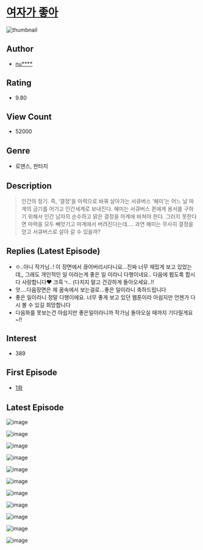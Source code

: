 # [여자가 좋아](https://comic.naver.com/bestChallenge/list?titleId=791609)
![thumbnail](https://image-comic.pstatic.net/user_contents_data/challenge_comic/2022/03/02/354173/thumbnail_202x1642a028feb_6f89_4556_8b9e_b6e73ae624e6_00002124.JPEG)

## Author
- [nu****](https://comic.naver.com/artistTitle?id=354173)

## Rating
- 9.80

## View Count
- 52000

## Genre
- 로맨스, 판타지

## Description
> 인간의 정기. 즉, ‘결정’을 마력으로 바꿔 살아가는 서큐버스 ‘혜미’는 어느 날 마계의 금기를 어기고 인간세계로 보내진다. 혜미는 서큐버스 퀸에게 용서를 구하기 위해서 인간 남자의 순수하고 맑은 결정을 마계에 바쳐야 한다. 그러지 못한다면 마력을 모두 빼앗기고 마계에서 버려진다는데.... 과연 혜미는 무사히 결정을 얻고 서큐버스로 살아 갈 수 있을까?

## Replies (Latest Episode)
- ㅇ..아니 작가님..! 이 장면에서 끊어버리시다니요...진짜 너무 재밌게 보고 있었는데,, 그래도 개인적인 일 이라는게 좋은 일 이라니 다행이네요.. 다음에 뵙도록 합시다 사랑합니다❤ 크흑ㄱ.. (다치지 말고 건강하게 돌아오세요..!!
- 앗....다음장면은 제 꿈속에서 보는걸로...좋은 일이라니 축하드립니다
- 좋은 일이라니 정말 다행이에요. 너무 좋게 보고 있던 웹툰이라 아쉽지만 언젠가 다시 볼 수 있길 희망합니다
- 다음화를 못보는건 아쉽지만 좋은일이라니까 작가님 돌아오실 때까지 기다릴게요~!!

## Interest
- 389

## First Episode
- [1화](https://comic.naver.com/bestChallenge/detail?titleId=791609&no=1)

## Latest Episode
![image](https://image-comic.pstatic.net/user_contents_data/challenge_comic/2022/05/18/354173/upload_7293973639244036151.jpeg)

![image](https://image-comic.pstatic.net/user_contents_data/challenge_comic/2022/05/18/354173/upload_3472948446606026295.jpeg)

![image](https://image-comic.pstatic.net/user_contents_data/challenge_comic/2022/05/18/354173/upload_3688556092614521398.jpeg)

![image](https://image-comic.pstatic.net/user_contents_data/challenge_comic/2022/05/18/354173/upload_7077234407483467062.jpeg)

![image](https://image-comic.pstatic.net/user_contents_data/challenge_comic/2022/05/18/354173/upload_7149575898138095928.jpeg)

![image](https://image-comic.pstatic.net/user_contents_data/challenge_comic/2022/05/18/354173/upload_7219889666734306864.jpeg)

![image](https://image-comic.pstatic.net/user_contents_data/challenge_comic/2022/05/18/354173/upload_7148166101667688755.jpeg)

![image](https://image-comic.pstatic.net/user_contents_data/challenge_comic/2022/05/18/354173/upload_3702294460419684449.jpeg)

![image](https://image-comic.pstatic.net/user_contents_data/challenge_comic/2022/05/18/354173/upload_3689073958293221680.jpeg)

![image](https://image-comic.pstatic.net/user_contents_data/challenge_comic/2022/05/18/354173/upload_4062583741282006064.jpeg)

![image](https://image-comic.pstatic.net/user_contents_data/challenge_comic/2022/05/18/354173/upload_3990532537464271921.jpeg)
